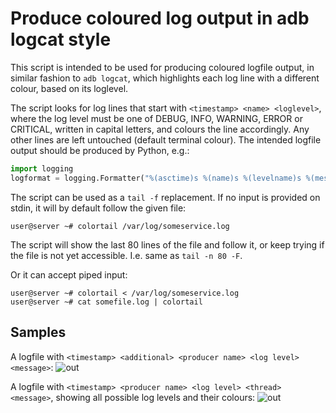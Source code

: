 # Produce coloured log output in adb logcat style

This script is intended to be used for producing coloured logfile output, in 
similar fashion to `adb logcat`, which highlights each log line with a different
colour, based on its loglevel.

The script looks for log lines that start with `<timestamp> <name> <loglevel>`,
where the log level must be one of DEBUG, INFO, WARNING, ERROR or CRITICAL, 
written in capital letters, and colours the line accordingly. Any other lines
are left untouched (default terminal colour). The intended logfile output should
be produced by Python, e.g.:

```python
import logging
logformat = logging.Formatter("%(asctime)s %(name)s %(levelname)s %(message)s")
```

The script can be used as a `tail -f` replacement. If no input is provided on
stdin, it will by default follow the given file:
```console
user@server ~# colortail /var/log/someservice.log
```
The script will show the last 80 lines of the file and follow it, or keep 
trying if the file is not yet accessible. I.e. same as `tail -n 80 -F`.

Or it can accept piped input:
```console
user@server ~# colortail < /var/log/someservice.log
user@server ~# cat somefile.log | colortail
```

## Samples

A logfile with `<timestamp> <additional> <producer name> <log level> <message>`:
![out](https://github.com/mensonen/colortail/assets/2760970/98e4a1e5-76be-4ee2-91e3-96f22cd5eeb8)

A logfile with `<timestamp> <producer name> <log level> <thread> <message>`,
showing all possible log levels and their colours:
![out](https://github.com/mensonen/colortail/assets/2760970/5fc5056e-c4ee-4547-82a1-b6c63bcada41)
